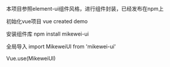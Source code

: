 本项目参照element-ui组件风格，进行组件封装，已经发布在npm上

初始化vue项目
   vue created demo

安装组件库
   npm install mikewei-ui

全局导入
   import MikeweiUI from 'mikewei-ui'

   Vue.use(MikeweiUI)
